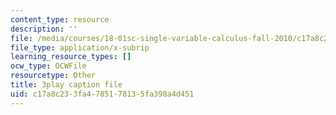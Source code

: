 ```yaml
---
content_type: resource
description: ''
file: /media/courses/18-01sc-single-variable-calculus-fall-2010/c17a8c233fa4785178135fa398a4d451_KhwQKE_tld0.srt
file_type: application/x-subrip
learning_resource_types: []
ocw_type: OCWFile
resourcetype: Other
title: 3play caption file
uid: c17a8c23-3fa4-7851-7813-5fa398a4d451
---
```

